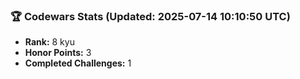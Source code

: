 ### 🏆 Codewars Stats (Updated: 2025-07-14 10:10:50 UTC)

- **Rank:** 8 kyu
- **Honor Points:** 3
- **Completed Challenges:** 1
